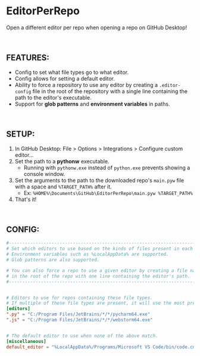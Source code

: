# EditorPerRepo
 Open a different editor per repo when opening a repo on GitHub Desktop!

<br>

## FEATURES:
- Config to set what file types go to what editor.
- Config allows for setting a default editor.
- Ability to force a repository to use any editor by creating a `.editor-config` file in the root of the repository with a single line containing the path to the editor's executable.
- Support for **glob patterns** and **environment variables** in paths.

<br>

## SETUP:
1. In GitHub Desktop: File > Options > Integrations > Configure custom editor...
2. Set the path to a **pythonw** executable.
   - Running with `pythonw.exe` instead of `python.exe` prevents showing a console window.
3. Set the arguments to the path to the downloaded repo's `main.pyw` file with a space and `%TARGET_PATH%` after it.
   - Ex: `%HOME%\Documents\GitHub\EditorPerRepo\main.pyw %TARGET_PATH%`
4. That's it!

<br>

## CONFIG:
```toml
#-----------------------------------------------------------------------------------------
# Set which editors to use based on the kinds of files present in each repository.
# Environment variables such as %LocalAppData% are supported.
# Glob patterns are also supported.

# You can also force a repo to use a given editor by creating a file named ".repo-editor"
# in the root of the repo with one line containing the editor's path.
#-----------------------------------------------------------------------------------------


# Editors to use for repos containing these file types.
# If multiple of these file types are present, it will use the most prevalent one.
[editors]
".py" = "C:/Program Files/JetBrains/*/*/pycharm64.exe"
".js" = "C:/Program Files/JetBrains/*/*/webstorm64.exe"


# The default editor to use when none of the above match.
[miscellaneous]
default_editor = "%LocalAppData%/Programs/Microsoft VS Code/bin/code.cmd"
```